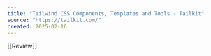 ```yaml
---
title: "Tailwind CSS Components, Templates and Tools - Tailkit"
source: "https://tailkit.com/"
created: 2025-02-16
---
```

[[Review]]
